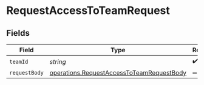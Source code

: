 # RequestAccessToTeamRequest


## Fields

| Field                                                                                                  | Type                                                                                                   | Required                                                                                               | Description                                                                                            |
| ------------------------------------------------------------------------------------------------------ | ------------------------------------------------------------------------------------------------------ | ------------------------------------------------------------------------------------------------------ | ------------------------------------------------------------------------------------------------------ |
| `teamId`                                                                                               | *string*                                                                                               | :heavy_check_mark:                                                                                     | N/A                                                                                                    |
| `requestBody`                                                                                          | [operations.RequestAccessToTeamRequestBody](../../models/operations/requestaccesstoteamrequestbody.md) | :heavy_minus_sign:                                                                                     | N/A                                                                                                    |